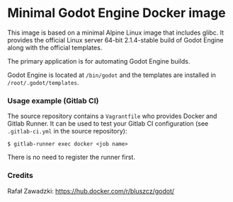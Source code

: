 # Minimal Godot Engine Docker image

This image is based on a minimal Alpine Linux image that includes glibc. It provides the official Linux server 64-bit 2.1.4-stable build of Godot Engine along with the official templates.

The primary application is for automating Godot Engine builds.

Godot Engine is located at ```/bin/godot``` and the templates are installed in ```/root/.godot/templates```.

### Usage example (Gitlab CI)

The source repository contains a ```Vagrantfile``` who provides Docker and Gitlab Runner. It can be used to test your Gitlab CI configuration (see ```.gitlab-ci.yml``` in the source repository):

    $ gitlab-runner exec docker <job name>
   
There is no need to register the runner first.

### Credits

Rafał Zawadzki: https://hub.docker.com/r/bluszcz/godot/
